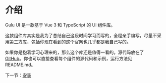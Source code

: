 # 介绍

Gulu UI 是一款基于 Vue 3 和 TypeScript 的 UI 组件库。

这款组件库其实是我为了总结自己这段时间学习而写的，全程亲手编写，尽量不采用第三方库，包括你现在看到的这个官网也几乎都是我自己写的。

如果你是抱着学习心理来的，那么这个库还是值得一看的。源代码放在了 [GitHub](https://github.com/suian-cmd/easy-ui)。你也可以直接查看每个组件的源代码和示例，运行方法见 README.md。

下一节：[安装](#/doc/install)
